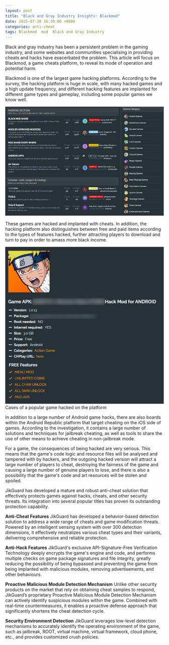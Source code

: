 ```yaml
---
layout: post
title: "Black and Gray Industry Insights: Blackmod"
date: 2025-07-30 16:30:00 +0800
categories: anti-cheat
tags: Blackmod  mod  Black and Gray Industry
---
```


Black and gray industry has been a persistent problem in the gaming industry, and some websites and communities specialising in providing cheats and hacks have exacerbated the problem. This article will focus on Blackmod, a game cheats platform, to reveal its mode of operation and potential harm.<!-- more -->  

Blackmod is one of the largest game hacking platforms. According to the survey, the hacking platform is huge in scale, with many hacked games and a high update frequency, and different hacking features are implanted for different game types and gameplay, including some popular games we know well.

![315_21](/assets/res/2025/Blackmod1.png)  

These games are hacked and implanted with cheats. In addition, the hacking platform also distinguishes between free and paid items according to the types of features hacked, further attracting players to download and turn to pay in order to amass more black income.

![315_21](/assets/res/2025/Blackmod2.png)  
Cases of a popular game hacked on the platform

In addition to a large number of Android game hacks, there are also boards within the Android Republic platform that target cheating on the iOS side of games. According to the investigation, it contains a large number of solutions and techniques for jailbreak cheating, as well as tools to share the use of other means to achieve cheating in non-jailbreak mode.

For a game, the consequences of being hacked are very serious. This means that the game's code logic and resource files will be analysed and tampered with by hackers, and the outgoing hacked version will attract a large number of players to cheat, destroying the fairness of the game and causing a large number of genuine players to lose, and there is also a possibility that the game's code and art resources will be stolen and spoiled.

JikGuard has developed a mature and robust anti-cheat solution that effectively protects games against hacks, cheats, and other security threats. Its integration into several popular titles has proven its outstanding protection capability.
 
**Anti-Cheat Features**
JikGuard has developed a behavior-based detection solution to address a wide range of cheats and game modification threats. Powered by an intelligent sensing system with over 300 detection dimensions, it effectively neutralizes various cheat types and their variants, delivering comprehensive and reliable protection.
  
**Anti-Hack Features**
JikGuard's exclusive API-Signature-Free Verification Technology deeply encrypts the game's engine and code, and performs multiple checks on game package signatures and file integrity, greatly reducing the possibility of being bypassed and preventing the game from being implanted with malicious modules, removing advertisements, and other behaviours.
  
**Proactive Malicious Module Detection Mechanism**
Unlike other security products on the market that rely on obtaining cheat samples to respond, JikGuard’s proprietary Proactive Malicious Module Detection Mechanism can actively identify suspicious modules within the game. Combined with real-time countermeasures, it enables a proactive defense approach that significantly shortens the cheat detection cycle.
 
**Security Environment Detection**
JikGuard leverages low-level detection mechanisms to accurately identify the operating environment of the game, such as jailbreak, ROOT, virtual machine, virtual framework, cloud phone, etc., and provides customized crush policies.